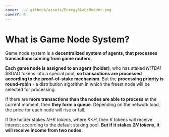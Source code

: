 ```yaml
---
cover: ../.gitbook/assets/Energy8LabsHeader.png
coverY: 0
---
```


# What is Game Node System?

Game node system is a **decentralized system of agents, that processes transactions coming from game routers.**

**Each game node is assigned to an agent (holder)**, who has staked _N(TBA)_ $8DAO tokens into a special pool, **so transactions are processed according to the proof-of-stake mechanism**. But the **processing priority is round-robin** - a distribution algorithm in which the freest node will be selected for processing.

If there are **more transactions than the nodes are able to process** at the current moment, then **they form a queue**. Depending on the network load, the price for each node will rise or fall.

If the holder stakes _N+K tokens_, where _K\<H_, then _K_ tokens will receive interest according to the default staking pool. **But if it stakes **_**2N tokens**_**, it will receive income from two nodes.**
